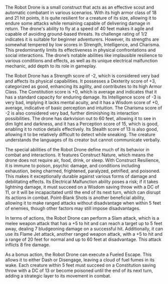The Robot Drone is a small construct that acts as an effective scout and automatic combatant in various scenarios. With its high armor class of 18 and 21 hit points, it is quite resilient for a creature of its size, allowing it to endure some attacks while remaining capable of delivering damage in return. The drone's ability to fly at a speed of 40 feet makes it agile and capable of avoiding ground-based threats. Its challenge rating of 1/2 indicates it is suitable for beginner adventurers. However, its strengths are somewhat tempered by low scores in Strength, Intelligence, and Charisma. This predominantly limits its effectiveness in physical confrontations and social interactions. The drone’s notable abilities like implausible resilience to various conditions and effects, as well as its unique electrical malfunction mechanic, add depth to its role in gameplay.

The Robot Drone has a Strength score of -2, which is considered very bad and affects its physical capabilities. It possesses a Dexterity score of +3, categorized as good, enhancing its agility, and contributes to its high Armor Class. The Constitution score is +0, which is average and indicates that it has a standard capacity for enduring damage. Its Intelligence score of -3 is very bad, implying it lacks mental acuity, and it has a Wisdom score of +0, average, indicative of basic perception and intuition. The Charisma score of -2 is also considered very bad, further diminishing its interaction possibilities. The drone has darkvision out to 60 feet, allowing it to see in dim light and darkness, and it has a Perception score of 15, which is good, enabling it to notice details effectively. Its Stealth score of 13 is also good, allowing it to be relatively difficult to detect while sneaking. The creature understands the languages of its creator but cannot communicate verbally.

The special abilities of the Robot Drone define much of its behavior in combat and interactions. It features Construct Nature, which means the drone does not require air, food, drink, or sleep. With Construct Resilience, it is immune to poison, psychic damage, and conditions including exhaustion, being charmed, frightened, paralyzed, petrified, and poisoned. This makes it exceptionally durable against various forms of damage and debilitating effects. Its Electrical Malfunction ability poses a risk; if it takes lightning damage, it must succeed on a Wisdom saving throw with a DC of 11, or it will be incapacitated until the end of its next turn, which can disrupt its actions in combat. Point-Blank Shots is another beneficial ability, allowing it to make ranged attacks without disadvantage when within 5 feet of enemies, though other factors may still impose disadvantages.

In terms of actions, the Robot Drone can perform a Slam attack, which is a melee weapon attack that has a +5 to hit and can reach a target up to 5 feet away, dealing 7 bludgeoning damage on a successful hit. Additionally, it can use its Flame Jet attack, another ranged weapon attack, with a +5 to hit and a range of 20 feet for normal and up to 60 feet at disadvantage. This attack inflicts 8 fire damage. 

As a bonus action, the Robot Drone can execute a Fueled Escape. This allows it to either Dash or Disengage, leaving a cloud of fuel fumes in its wake. Each creature within 5 feet must succeed on a Constitution saving throw with a DC of 13 or become poisoned until the end of its next turn, adding a strategic layer to its movement in combat.